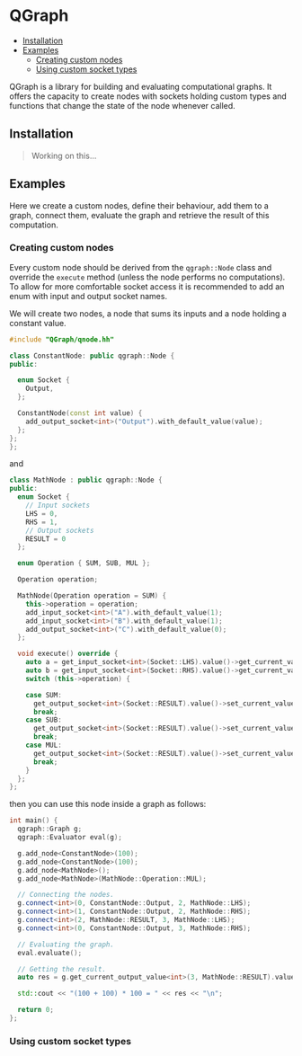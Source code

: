 # QGraph

<!--toc:start-->

- [Installation](#installation)
- [Examples](#examples)
  - [Creating custom nodes](#creating-custom-nodes)
  - [Using custom socket types](#using-custom-socket-types)
    <!--toc:end-->

QGraph is a library for building and evaluating computational graphs. It offers the
capacity to create nodes with sockets holding custom types and functions that change
the state of the node whenever called.

## Installation

> Working on this...

## Examples

Here we create a custom nodes, define their behaviour, add them to a graph, connect
them, evaluate the graph and retrieve the result of this computation.

### Creating custom nodes

Every custom node should be derived from the `qgraph::Node` class and override the
`execute` method (unless the node performs no computations). To allow for more
comfortable socket access it is recommended to add an enum with input and
output socket names.

We will create two nodes, a node that sums its inputs and a node holding a constant
value.

```cpp
#include "QGraph/qnode.hh"

class ConstantNode: public qgraph::Node {
public:

  enum Socket {
    Output,
  };

  ConstantNode(const int value) {
    add_output_socket<int>("Output").with_default_value(value);
  };
};
};
```

and

```cpp
class MathNode : public qgraph::Node {
public:
  enum Socket {
    // Input sockets
    LHS = 0,
    RHS = 1,
    // Output sockets
    RESULT = 0
  };

  enum Operation { SUM, SUB, MUL };

  Operation operation;

  MathNode(Operation operation = SUM) {
    this->operation = operation;
    add_input_socket<int>("A").with_default_value(1);
    add_input_socket<int>("B").with_default_value(1);
    add_output_socket<int>("C").with_default_value(0);
  };

  void execute() override {
    auto a = get_input_socket<int>(Socket::LHS).value()->get_current_value();
    auto b = get_input_socket<int>(Socket::RHS).value()->get_current_value();
    switch (this->operation) {

    case SUM:
      get_output_socket<int>(Socket::RESULT).value()->set_current_value(a + b);
      break;
    case SUB:
      get_output_socket<int>(Socket::RESULT).value()->set_current_value(a - b);
      break;
    case MUL:
      get_output_socket<int>(Socket::RESULT).value()->set_current_value(a * b);
      break;
    }
  };
};
```

then you can use this node inside a graph as follows:

```cpp
int main() {
  qgraph::Graph g;
  qgraph::Evaluator eval(g);

  g.add_node<ConstantNode>(100);
  g.add_node<ConstantNode>(100);
  g.add_node<MathNode>();
  g.add_node<MathNode>(MathNode::Operation::MUL);

  // Connecting the nodes.
  g.connect<int>(0, ConstantNode::Output, 2, MathNode::LHS);
  g.connect<int>(1, ConstantNode::Output, 2, MathNode::RHS);
  g.connect<int>(2, MathNode::RESULT, 3, MathNode::LHS);
  g.connect<int>(0, ConstantNode::Output, 3, MathNode::RHS);

  // Evaluating the graph.
  eval.evaluate();

  // Getting the result.
  auto res = g.get_current_output_value<int>(3, MathNode::RESULT).value();

  std::cout << "(100 + 100) * 100 = " << res << "\n";

  return 0;
};

```

### Using custom socket types
